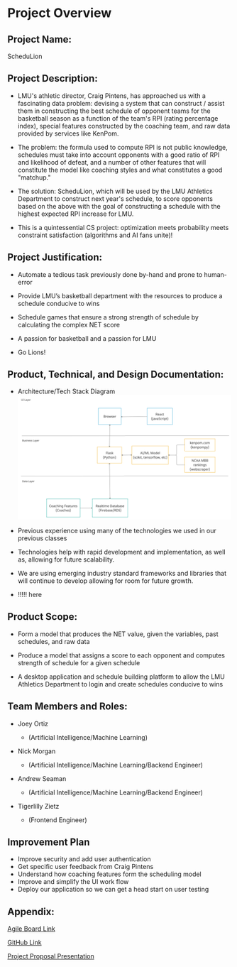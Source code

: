 # Project Overview

## Project Name:

ScheduLion

## Project Description:

- LMU's athletic director, Craig Pintens, has approached us with a fascinating data problem: devising a system that can construct / assist them in constructing the best schedule of opponent teams for the basketball season as a function of the team's RPI (rating percentage index), special features constructed by the coaching team, and raw data provided by services like KenPom.

- The problem: the formula used to compute RPI is not public knowledge, schedules must take into account opponents with a good ratio of RPI and likelihood of defeat, and a number of other features that will constitute the model like coaching styles and what constitutes a good "matchup."

- The solution: ScheduLion, which will be used by the LMU Athletics Department to construct next year's schedule, to score opponents based on the above with the goal of constructing a schedule with the highest expected RPI increase for LMU.

- This is a quintessential CS project: optimization meets probability meets constraint satisfaction (algorithms and AI fans unite)!

## Project Justification:

- Automate a tedious task previously done by-hand and prone to human-error

- Provide LMU’s basketball department with the resources to produce a schedule conducive to wins

- Schedule games that ensure a strong strength of schedule by calculating the complex NET score

- A passion for basketball and a passion for LMU

- Go Lions!

## Product, Technical, and Design Documentation:

- Architecture/Tech Stack Diagram
  ![](../images/tech_stack_diagram.png)

- Previous experience using many of the technologies we used in our previous classes

- Technologies help with rapid development and implementation, as well as, allowing for future scalability.

- We are using emerging industry standard frameworks and libraries that will continue to develop allowing for room for future growth.

- !!!!! here

## Product Scope:

- Form a model that produces the NET value, given the variables, past schedules, and raw data

- Produce a model that assigns a score to each opponent and computes strength of schedule for a given schedule

- A desktop application and schedule building platform to allow the LMU Athletics Department to login and create schedules conducive to wins

## Team Members and Roles:

- Joey Ortiz

  - (Artificial Intelligence/Machine Learning)

- Nick Morgan

  - (Artificial Intelligence/Machine Learning/Backend Engineer)

- Andrew Seaman
  - (Artificial Intelligence/Machine Learning/Backend Engineer)

- Tigerlilly Zietz

  - (Frontend Engineer)

## Improvement Plan
- Improve security and add user authentication 
- Get specific user feedback from Craig Pintens
- Understand how coaching features form the scheduling model
- Improve and simplify the UI work flow
- Deploy our application so we can get a head start on user testing

## Appendix:

[Agile Board Link](https://schedulion.atlassian.net/jira/your-work)

[GitHub Link](https://github.com/nmorgan8/schedulion)

[Project Proposal Presentation](https://docs.google.com/presentation/d/14l8FbzU_ilYNwes7Dcoq9j5gQoFgduhBUJOkaZMJr-Q/edit#slide=id.p)
